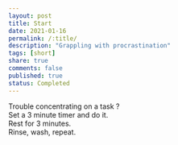 ```yaml
---
layout: post
title: Start
date: 2021-01-16
permalink: /:title/
description: "Grappling with procrastination"
tags: [short]
share: true
comments: false
published: true
status: Completed
---
```


Trouble concentrating on a task ?  
Set a 3 minute timer and do it.  
Rest for 3 minutes.  
Rinse, wash, repeat.  

